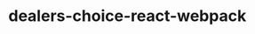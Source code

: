 # dealers-choice-react-webpack

<!-- Phase 0 PartA
   x setup install sequelize, pg, and express and nodemon as a dev dependency
   x add a server.js file
   x add a start:dev script which has nodemon call server.js
Phase 0 PartB
   x install webpack webpack-cli react react-dom babel-loader @babel/preset-react as dev dependencies
   x create a src/index.js file
   x use the following webpack.config.js file
Phase 1
   x add a backend data model and seed some data
Phase 2
   x add a GET api route which will be used to on the front end to return all of your data
   x example GET /api/your_model_name_pluralized_goes_here (ie things, people, pets, etc.. etc.)
   x add a POST route which will randomly generate a new item (you can test this with curl)
Phase 3
   x add a GET / route to return index.html
   x make sure to add a static route so that the webpack generated file can be returned to the client
Phase 4
    setup a React application which will load the data from your backend route by making an axios call.
Phase 5
    add the ability for a user to insert an item by calling the POST route you created. Make sure the new item is displayed.
Phase 6
    deploy your application
Phase n+ (extra credit)
    add ability to delete data
    style your application
    add some tests -->